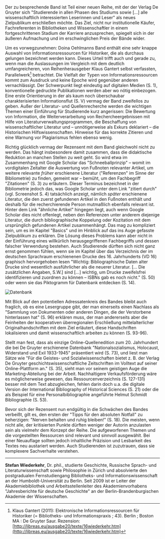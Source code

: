 Der zu besprechende Band ist Teil einer neuen Reihe, mit der der Verlag
De Gruyter sich "Studierende in allen Phasen des Studiums sowie [...]
alle wissenschaftlich interessierten Leserinnen und Leser" als neues
Zielpublikum erschließen möchte. Das Ziel, nicht nur institutionelle
Käufer, Fachreferenten in Bibliotheken und Wissenschaftler in einem
fortgeschrittenen Stadium der Karriere anzusprechen, spiegelt sich in
der äußeren Aufmachung und im erschwinglichen Preis der Bände wider.

Um es vorwegzunehmen: Doina Oehlmanns Band enthält eine sehr knappe
Auswahl von Informationsressourcen für Historiker, die als durchaus
gelungen bezeichnet werden kann. Dieses Urteil trifft auch und gerade
zu, wenn man die Auslassungen im Vergleich mit dem deutlich
umfangreicheren, von Reihenherausgeber Klaus Gantert selbst verfassten,
Parallelwerk[^1] betrachtet. Die Vielfalt der Typen von
Informationsressourcen kommt zum Ausdruck und keine Epoche wird
gegenüber anderen vernachlässigt. Der Schwerpunkt liegt eindeutig auf
digitalen Medien (S. 1), konventionelle gedruckte Publikationen werden
aber wo nötig einbezogen. Eine erste Orientierung in der als kaum noch
überschaubar charakterisierten Informationsflut (S. V) vermag der Band
zweifellos zu geben. Außer der Literatur- und Quellenrecherche werden
die wichtigen Themen einer Einführung für Studierende kurz angerissen:
Die Bewertung von Information, die Weiterverarbeitung von
Rechercheergebnissen mit Hilfe von Literaturverwaltungsprogrammen, die
Beschaffung von wissenschaftlicher Literatur und – unnötigerweise als
Exkurs deklariert – die Historischen Hilfswissenschaften. Hinweise für
das korrekte Zitieren und eine Warnung vor Plagiarismus fehlen ebenso
wenig.

Richtig glücklich vermag der Rezensent mit dem Band gleichwohl nicht zu
werden. Das hängt insbesondere damit zusammen, dass die didaktische
Reduktion an manchen Stellen zu weit geht. So wird etwa im Zusammenhang
mit Google Scholar das "Schneeballprinzip" – womit im vordigitalen
Zeitalter die Auswertung von Fußnoten relevanter Artikel, um weitere
relevante *früher* erschienene Literatur ("Referenzen" im Sinne der
Bibliometrie) zu finden, gemeint war – bemüht, um den Fachbegriff
"Zitationen" (S. 3) zu erläutern. Dieser Terminus bezeichnet in der
Bibliometrie jedoch das, was Google Scholar unter dem Link "zitiert
durch" (vgl. Screenshot S. 4) tatsächlich anzeigt, nämlich *später*
erschienene Literatur, die den zuerst gefundenen Artikel in den Fußnoten
enthält und deshalb für die recherchierende Person mutmaßlich ebenfalls
relevant ist. Hinter dem Link "ähnliche Artikel" hingegen liegt, auch
wenn Google Scholar dies nicht offenlegt, neben den Referenzen unter
anderem diejenige Literatur, die durch bibliographische Koppelung oder
Kozitation mit dem ursprünglich gefundenen Artikel zusammenhängt. Das
mag zu kompliziert sein, um es im Kapitel "Basics" und im Hinblick auf
das ins Auge gefasste Zielpublikum zu erklären. Die Lösung dieses
Problems kann aber nicht in der Einführung eines willkürlich
herausgegriffenen Fachbegriffs und dessen falscher Verwendung bestehen.
Auch Studierende dürften sich nicht ganz ernst genommen fühlen, wenn sie
im Kapitel über das Verzeichnis der im deutschen Sprachraum erschienenen
Drucke des 16. Jahrhunderts (VD 16) graphisch hervorgehoben lesen
"Wichtig: Bibliographische Daten alter Drucke sind wesentlich
ausführlicher als die neuerer Literatur. [... Die zusätzlichen Angaben,
S.W.] sind [...] wichtig, um Drucke zweifelsfrei identifizieren und
zuordnen zu können – ISBNs gab es noch nicht." (S. 50) oder wenn sie das
Piktogramm für Datenbank entdecken (S. 14).

![Datenbank](Datenbank.jpg)

Mit Blick auf den potentiellen Adressatenkreis des Bandes bleibt auch
fraglich, ob es eine Lesergruppe gibt, der man einerseits einen Nachlass
als "Sammlung von Dokumenten oder anderen Dingen, die der Verstorbene
hinterlassen hat" (S. 96) erklären muss, der man andererseits aber die
Feinheiten der kooperativen überregionalen Erschließung
mittelalterlicher Originalhandschriften mit dem Ziel erläutert, diese
Handschriften lokalisieren und damit wissenschaftlich arbeiten zu können
(S. 93-96).

Stellt man fest, dass als einzige Online-Quellenedition zum 20.
Jahrhundert die bei De Gruyter erschienene Datenbank
"Nationalsozialismus, Holocaust, Widerstand und Exil 1933-1945"
präsentiert wird (S. 73), und liest man Sätze wie "Für die Geistes- und
Sozialwissenschaften bietet z. B. der Verlag De Gruyter
geschichtswissenschaftliche Zeitschriften im Volltext auf seiner
Online-Plattform an." (S. 35), sieht man vor seinem geistigen Auge die
Marketing-Abteilung bei der Arbeit. Nachhaltigere Verkaufsförderung wäre
es möglicherweise gewesen, das Ressourcenverzeichnis (S. 127-131) besser
mit dem Text abzugleichen, fehlen darin doch u.a. die digitale Version
der International Bibliography of Historical Sciences (S. 21) oder die
als Beispiel für eine Personalbibliographie angeführte Helmut Schmidt
Bibliographie (S. 53).

Bevor sich der Rezensent nun endgültig in die Schwächen des Bandes
verbeißt, gilt es, den ersten der "Tipps für den absoluten Notfall" zu
beherzigen: "Nerven behalten und ruhig bleiben!" (S. 18). Die meisten,
wenn nicht alle, der kritisierten Punkte dürften weniger der Autorin
anzulasten sein als vielmehr dem Konzept der Reihe. Die aufgeworfenen
Themen und die vorgestellten Ressourcen sind relevant und sinnvoll
ausgewählt. Bei einer Neuauflage sollten jedoch inhaltliche Präzision
und Lesbarkeit des Textes neu austariert werden. Auch Studierenden ist
zuzutrauen, dass sie komplexere Sachverhalte verstehen.


---

**Stefan Wiederkehr**, Dr. phil., studierte Geschichte, Russische
Sprach- und Literaturwissenschaft sowie Philosophie in Zürich und
absolvierte den postgradualen Fernstudiengang Bibliotheks- und
Informationswissenschaft an der Humboldt-Universität zu Berlin. Seit
2009 ist er Leiter der Akademiebibliothek und Arbeitsstellenleiter des
Akademienvorhabens "Jahresberichte für deutsche Geschichte" an der
Berlin-Brandenburgischen Akademie der Wissenschaften.

[^1]:Klaus Gantert (2011): Elektronische Informationsressourcen für Historiker (= Bibliotheks- und Informationspraxis ; 43). Berlin ; Boston MA : De Gruyter Saur. Rezension: [http://libreas.eu/ausgabe20/texte/16wiederkehr.htm](http://libreas.eu/ausgabe20/texte/16wiederkehr.htm)
